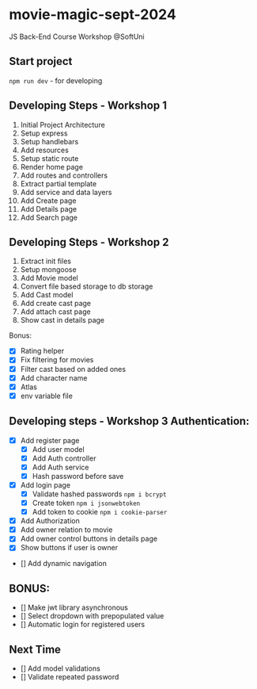 # movie-magic-sept-2024

JS Back-End Course Workshop @SoftUni

## Start project

`npm run dev` - for developing

## Developing Steps - Workshop 1

1. Initial Project Architecture
2. Setup express
3. Setup handlebars
4. Add resources
5. Setup static route
6. Render home page
7. Add routes and controllers
8. Extract partial template
9. Add service and data layers
10. Add Create page
11. Add Details page
12. Add Search page

## Developing Steps - Workshop 2

1. Extract init files
2. Setup mongoose
3. Add Movie model
4. Convert file based storage to db storage
5. Add Cast model
6. Add create cast page
7. Add attach cast page
8. Show cast in details page

Bonus:

- [x] Rating helper
- [x] Fix filtering for movies
- [x] Filter cast based on added ones
- [x] Add character name
- [x] Atlas
- [x] env variable file

## Developing steps - Workshop 3 Authentication:

- [x] Add register page
    - [x] Add user model
    - [x] Add Auth controller
    - [x] Add Auth service
    - [x] Hash password before save
- [x] Add login page
    - [x] Validate hashed passwords `npm i bcrypt`
    - [x] Create token `npm i jsonwebtoken`
    - [x] Add token to cookie `npm i cookie-parser`
- [x] Add Authorization
- [x] Add owner relation to movie
- [x] Add owner control buttons in details page
- [x] Show buttons if user is owner
- [] Add dynamic navigation

## BONUS:

- [] Make jwt library asynchronous
- [] Select dropdown with prepopulated value
- [] Automatic login for registered users

## Next Time

- [] Add model validations
- [] Validate repeated password
